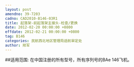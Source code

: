 ```yaml
---
layout: post
amendno: 39-7203
cadno: CAD2010-B146-03R1
title: 起落架-前起落架主接头-检查/更换
date: 2012-02-20 00:00:00 +0800
effdate: 2012-02-21 00:00:00 +0800
tag: B146
categories: 民航西北地区管理局适航审定处
author: 邢军
---
```


##适用范围:
在中国注册的所有型号，所有序列号的BAe 146飞机。

